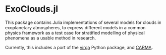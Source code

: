 # ExoClouds.jl

This package contains Julia implementations of several models for clouds in exoplanetary atmospheres, to express different models in a common physics framework as a test case for stratified modelling of physical phenomena as a usable method in research.

Currently, this includes a port of the [virga](https://github.com/natashabatalha/virga) Python package, and [CARMA](https://github.com/ESCOMP/CARMA).
